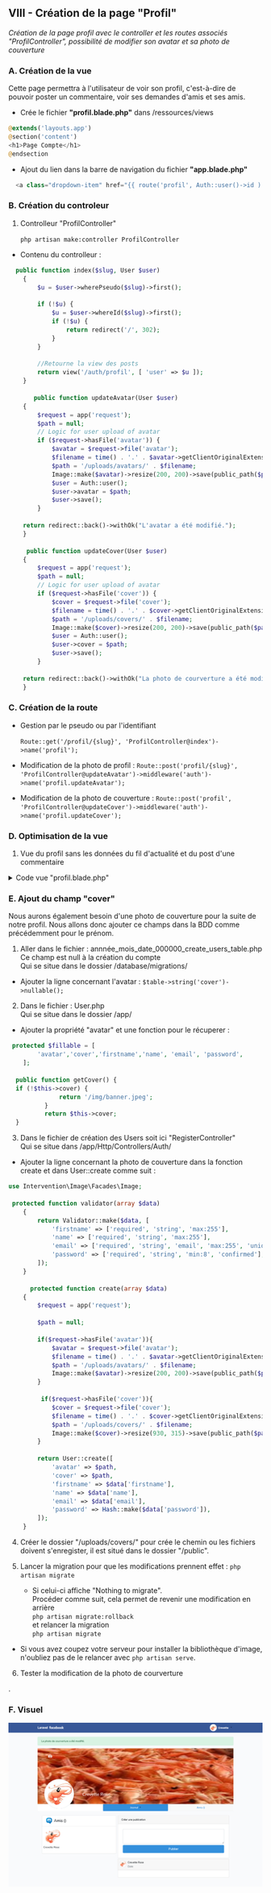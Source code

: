 ## VIII - Création de la page "Profil"

_Création de la page profil avec le controller et les routes associés "ProfilController", possibilité de modifier son avatar et sa photo de couverture_

### A. Création de la vue

Cette page permettra à l'utilisateur de voir son profil, c'est-à-dire de pouvoir poster un commentaire, voir ses demandes d'amis et ses amis.

-   Crée le fichier **"profil.blade.php"** dans /ressources/views

```php
@extends('layouts.app')
@section('content')
<h1>Page Compte</h1>
@endsection
```

-   Ajout du lien dans la barre de navigation du fichier **"app.blade.php"**

```php
  <a class="dropdown-item" href="{{ route('profil', Auth::user()->id ) }}">Profil</a>
```

### B. Création du controleur

1. Controlleur "ProfilController"

    `php artisan make:controller ProfilController`

-   Contenu du controlleur :

```php
  public function index($slug, User $user)
    {
        $u = $user->wherePseudo($slug)->first();

        if (!$u) {
            $u = $user->whereId($slug)->first();
            if (!$u) {
                return redirect('/', 302);
            }
        }

        //Retourne la view des posts
        return view('/auth/profil', [ 'user' => $u ]);
    }

       public function updateAvatar(User $user)
    {
        $request = app('request');
        $path = null;
        // Logic for user upload of avatar
        if ($request->hasFile('avatar')) {
            $avatar = $request->file('avatar');
            $filename = time() . '.' . $avatar->getClientOriginalExtension();
            $path = '/uploads/avatars/' . $filename;
            Image::make($avatar)->resize(200, 200)->save(public_path($path));
            $user = Auth::user();
            $user->avatar = $path;
            $user->save();
        }

    return redirect::back()->withOk("L'avatar a été modifié.");
    }

     public function updateCover(User $user)
    {
        $request = app('request');
        $path = null;
        // Logic for user upload of avatar
        if ($request->hasFile('cover')) {
            $cover = $request->file('cover');
            $filename = time() . '.' . $cover->getClientOriginalExtension();
            $path = '/uploads/covers/' . $filename;
            Image::make($cover)->resize(200, 200)->save(public_path($path));
            $user = Auth::user();
            $user->cover = $path;
            $user->save();
        }

    return redirect::back()->withOk("La photo de courverture a été modifié.");
    }
```

### C. Création de la route

-   Gestion par le pseudo ou par l'identifiant

    `Route::get('/profil/{slug}', 'ProfilController@index')->name('profil');`

-   Modification de la photo de profil :
    `Route::post('profil/{slug}', 'ProfilController@updateAvatar')->middleware('auth')->name('profil.updateAvatar');`

-   Modification de la photo de couverture :
    `Route::post('profil', 'ProfilController@updateCover')->middleware('auth')->name('profil.updateCover');`

### D. Optimisation de la vue

1. Vue du profil sans les données du fil d'actualité et du post d'une commentaire

<details>
<summary>Code vue "profil.blade.php"</summary>

```php
@extends('layouts.app')
@section('title')
Laravel Facebook - Profil
@endsection

@section('style')
<style>
    .img-avatar>.bg-black {
        opacity: 0;
        transition: all 0.5s ease;
    }

    .img-avatar>.bg-black:hover {
        opacity: 1;
    }

    .bg-black {
        background: #00000099;
        top: 50%;
        position: absolute;
        width: 100%;
        height: 50%;
    }

    #dialogEditAvatar[open] {
        display: block;
        background: aliceblue;
        border-radius: 20px;
        border: 1px solid darkblue;
        top: 50%;
        left: 35%;
        transform: translate(-50%, -50%);
        position: absolute;
    }

    .photo-cover {
        left: 5%;
        display: flex;
        position: absolute;
        top: 10%;
        border-radius: 3px;
        padding: 2px;
    }

    .img-cover>.bg-cover {
        opacity: 0;
        transition: all 0.5s ease;
    }

    .img-cover>.bg-cover:hover {
        opacity: 1;
    }

    .bg-cover {
        left: 5%;
        display: flex;
        position: absolute;
        top: 10%;
        background: #00000099;
        border: 1px solid white;
        border-radius: 3px;
        padding: 2px;
        height: 28px;
    }

    #dialogEditCover[open] {
        display: block;
        background: aliceblue;
        border-radius: 20px;
        border: 1px solid darkblue;
        top: 50%;
        left: 35%;
        transform: translate(-50%, -50%);
        position: absolute;
    }

</style>
@endsection
@section('content')

<div class="container">
    <div class="row justify-content-center">
        <div class="col-md-12">
            @if(session()->has('ok'))
            <div class="alert alert-success alert-dismissible">{!! session('ok') !!}</div>
            @endif
            <div class="position-relative">
                <a class="img-cover" onclick="showDialogEditCover()">
                    <img src="{{$user->getCover()}}" alt="" width="100%" height="315">
                    <div class="photo-cover">
                        <img src="/img/apphoto.png" alt="" width="26" height="21">
                    </div>
                    <div class="bg-cover">
                        <div class="text-center">
                            <img src="/img/apphoto.png" alt="" width="26" height="21">
                        </div>
                        <p class="text-white mx-2">Modifier la photo de courverture</p>
                    </div>
                </a>
                <div class="mx-auto mb-2"
                    style="width:168px; height:168px; position: absolute;   top: 82%;   left: 11%;  transform: translate(-50%,-50%); border-radius:50%; overflow:hidden;">
                    <a class="img-avatar" onclick="showDialogEditAvatar()">
                        <img id=" user-avatar" class="m-auto"
                            style="width:168px; border-radius:50%; border:1px solid #DADDE1;"
                            src="{{$user->getAvatar()}}" width="100%" height="100%">
                        <div class="bg-black">
                            <div class="text-center mt-2">
                                <img src="/img/apphoto.png" alt="" width="26" height="21">
                            </div>
                            <p class="text-white text-center">Mettre à jour</p>
                        </div>
                    </a>
                </div>
                <div style="position: absolute;   top: 84%;   left: 30%;  transform: translate(-50%,-50%)">
                    <H3 class="text-white">{{$user->firstname}} {{$user->name}}</H3>
                    @if($user->pseudo)
                    <p class="text-white">({{$user->pseudo}})</p>
                    @endif
                </div>
            </div>
            <nav class="nav-pills nav-justified">
                <div class="nav nav-tabs bg-light card-header p-0" id="nav-tab" role="tablist"
                    style="justify-content: space-between;">
                    <a class="nav-item nav-link bg-white" id="nav-home-tab" data-toggle="tab" href="#nav-home"
                        role="tab" aria-controls="nav-home" aria-selected="true">
                    </a>
                    <a class="nav-item nav-link dropdown-toggle active" id="nav-home-tab" data-toggle="tab"
                        href="#nav-home" role="tab" aria-controls="nav-home" aria-selected="true">Journal
                        <span class="caret"></span>
                    </a>
                    <a class="nav-item nav-link" id="nav-profile-tab" data-toggle="tab" href="#nav-profile" role="tab"
                        aria-controls="nav-profile" aria-selected="false">

                        Amis ()
                    </a>
                </div>
            </nav>

            <div class="tab-content card-body" id="nav-tabContent">

                <!-- Partie Journal -->
                <div class="tab-pane fade show active d-flex" id="nav-home" role="tabpanel"
                    aria-labelledby="nav-home-tab">

                    <!-- Contenu gauche Amis -->
                    <div class="card w-50 m-1 h-50">
                        <div class="d-flex card-header bg-white my-auto">
                            <div><img src="/img/logo-amis.png" alt="" width="40"></div>
                            <H4 class="my-auto ml-2">Amis ()</H4>
                        </div>

                        <div class="d-flex flex-wrap">
                            <div class="m-2">
                                <div class="">
                                    <img src="{{$user->avatar}}" alt="" width="100">
                                </div>
                                <p>{{$user->firstname}} {{$user->name}}</p>
                            </div>


                        </div>
                    </div>

                    <!-- Contenu journal -->
                    <div class="w-75 m-1">
                        <!-- Créer une Publication -->
                        <div class="card mb-1">
                            <div class="card-header">Créer une publication</div>
                            <div class="card-body">
                                @if ($errors->any())
                                <div class="alert alert-danger">
                                    <ul>
                                        @foreach ($errors->all() as $error)
                                        <li>{{ $error }}</li>
                                        @endforeach
                                    </ul>
                                </div>
                                @endif
                                <div class="form-group m-2 ">
                                    <form method="post" action="">
                                        <input type="hidden" name="user_id" value="{{ Auth::user()->id }}">
                                        <textarea name="text"
                                            class="form-control @error('text') is-invalid @enderror mb-2" id="text"
                                            rows="3">{{ old('text') }}</textarea>
                                        {{csrf_field()}}
                                        <button href="#" class="btn btn-primary btn-lg btn-block" role="button"
                                            aria-pressed="true" type="submit">Publier</button>
                                    </form>
                                </div>
                            </div>
                        </div>

                        <!-- Publication -->
                        <div class="card mb-1">
                            <div class="card-header d-flex my-auto p-2">

                                <div class="mr-2"><img style="border-radius:50%; border:1px solid #DADDE1;"
                                        src="{{$user->avatar}}" alt="" width="40"></div>
                                <div>
                                    <p class="my-auto">{{$user->firstname}} {{$user->name}}</p>
                                    <p class="text-muted mr-2 my-auto">Date</p>
                                </div>
                            </div>
                            <div class="card-body">


                            </div>
                        </div>

                    </div>





                </div>

                <!-- Partie Amis -->
                <div class="tab-pane fade bg-white" id="nav-profile" role="tabpanel" aria-labelledby="nav-profile-tab">
                    coucou amis
                </div>

            </div>

        </div>
    </div>
</div>
</div>
<!-- Boite de dialogue d'édition de l'avatar -->
<dialog id="dialogEditAvatar">
    <button type="button" class="close" onclick="closeDialogEdit()" aria-label="Close">
        <span aria-hidden="true">&times;</span>
    </button>
    <H3 class="text-center bg-light">Modifier la miniature</H3>
    <div class="m-2">
        <hr>
    </div>
    <div class="mx-auto mb-2" style="width:80px; height:80px;"><img id="user-avatar" class="m-auto"
            style="width:80px; border-radius:50%; border:1px solid #DADDE1;" src="{{Auth::user()->getAvatar()}}"
            width="100%" height="100%">
    </div>
    <form action="{{ route('profil.updateAvatar', $user->id) }}" method="POST" class="text-center"
        enctype="multipart/form-data">
        @csrf
        <input type="file" id="avatar" class="form-control @error('avatar') is-invalid @enderror" name="avatar"
            accept="image/png, image/jpeg" value="{{ old('avatar') }}" autocomplete="avatar" autofocus
            onclick="changeImage();" value="">
        <button type="submit" class="btn btn-primary mt-2 text-center" style="background-color:#385898;">
            {{ __("Enregister") }}
        </button>
        </div>

    </form>
</dialog>
<script>
    var e = document.getElementById("dialogEditAvatar");

    function showDialogEditAvatar() {
        e.show();
        console.log(event.type, e, StyleSheet, x.userID);
    }

    function closeDialogEdit() {
        e.close();
        console.log(event.type, e, StyleSheet);
    }

</script>
<!-- Boite de dialogue d'édition de la photo de couverture -->
<dialog id="dialogEditCover">
    <button type="button" class="close" onclick="closeDialogEditCover()" aria-label="Close">
        <span aria-hidden="true">&times;</span>
    </button>
    <H3 class="text-center bg-light">Modifier la photo de couverture</H3>
    <div class="m-2">
        <hr>
    </div>
    <div class="mx-auto mb-2"><img id="user-cover" class="m-auto" style="width:350px;border:1px solid #DADDE1;"
            src="{{Auth::user()->getCover()}}" width="100%" height="100%">
    </div>
    <form action="{{ route('profil.updateCover', $user->id) }}" method="POST" class="text-center"
        enctype="multipart/form-data">
        @csrf
        <input type="file" id="cover" class="form-control @error('cover') is-invalid @enderror" name="cover"
            accept="image/png, image/jpeg" value="{{ old('cover') }}" autocomplete="cover" autofocus
            onclick="changeImage();" value="">
        <button type="submit" class="btn btn-primary mt-2 text-center" style="background-color:#385898;">
            {{ __("Enregister") }}
        </button>
        </div>

    </form>
</dialog>
<script>
    var c = document.getElementById("dialogEditCover");

    function showDialogEditCover() {
        c.show();
        console.log(event.type, e, StyleSheet, x.userID);
    }

    function closeDialogEditCover() {
        c.close();
        console.log(event.type, e, StyleSheet);
    }

</script>
@endsection


```

</details>

### E. Ajout du champ "cover"

Nous aurons également besoin d'une photo de couverture pour la suite de notre profil. Nous allons donc ajouter ce champs dans la BDD comme précédemment pour le prénom.

1. Aller dans le fichier : annnée_mois_date_000000_create_users_table.php<br>
   Ce champ est null à la création du compte<br>
   Qui se situe dans le dossier /database/migrations/

-   Ajouter la ligne concernant l'avatar : `$table->string('cover')->nullable();`

2. Dans le fichier : User.php<br>
   Qui se situe dans le dossier /app/

-   Ajouter la propriété "avatar" et une fonction pour le récuperer :

```php
 protected $fillable = [
        'avatar','cover','firstname','name', 'email', 'password',
    ];

  public function getCover() {
  if (!$this->cover) {
              return '/img/banner.jpeg';
          }
          return $this->cover;
  }

```

3. Dans le fichier de création des Users soit ici "RegisterController"<br>
   Qui se situe dans /app/Http/Controllers/Auth/

-   Ajouter la ligne concernant la photo de couverture dans la fonction create et dans User::create comme suit :

```php
use Intervention\Image\Facades\Image;

 protected function validator(array $data)
    {
        return Validator::make($data, [
            'firstname' => ['required', 'string', 'max:255'],
            'name' => ['required', 'string', 'max:255'],
            'email' => ['required', 'string', 'email', 'max:255', 'unique:users'],
            'password' => ['required', 'string', 'min:8', 'confirmed'],
        ]);
    }

      protected function create(array $data)
    {
        $request = app('request');

        $path = null;

        if($request->hasFile('avatar')){
            $avatar = $request->file('avatar');
            $filename = time() . '.' . $avatar->getClientOriginalExtension();
            $path = '/uploads/avatars/' . $filename;
            Image::make($avatar)->resize(200, 200)->save(public_path($path));
        }

         if($request->hasFile('cover')){
            $cover = $request->file('cover');
            $filename = time() . '.' . $cover->getClientOriginalExtension();
            $path = '/uploads/covers/' . $filename;
            Image::make($cover)->resize(930, 315)->save(public_path($path));
        }

        return User::create([
            'avatar' => $path,
            'cover' => $path,
            'firstname' => $data['firstname'],
            'name' => $data['name'],
            'email' => $data['email'],
            'password' => Hash::make($data['password']),
        ]);
    }
```

4. Créer le dossier "/uploads/covers/" pour crée le chemin ou les fichiers doivent s'enregister, il est situé dans le dossier "/public".

5. Lancer la migration pour que les modifications prennent effet :
   `php artisan migrate`
    - Si celui-ci affiche "Nothing to migrate".<br>
      Procéder comme suit, cela permet de revenir une modification en arrière<br>
      `php artisan migrate:rollback`<br>
      et relancer la migration<br>
      `php artisan migrate`

-   Si vous avez coupez votre serveur pour installer la bibliothèque d'image, n'oubliez pas de le relancer avec `php artisan serve`.

6. Tester la modification de la photo de courverture

.

### F. Visuel

![screens/profil-edit-avatar-cover.png](screens/profil-edit-avatar-cover.png)

